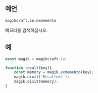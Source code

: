 
## 예언

`magikcraft.io.exmemento`

메모리를 검색하십시오.

## 예

```javascript
const magik = magikcraft.io;

function recall(key){
    const memory = magik.exmemento(key);
    magik.dixit('Recalled:');
    magik.dixit(memory);
}
```